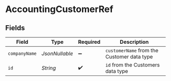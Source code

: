 # AccountingCustomerRef


## Fields

| Field                                      | Type                                       | Required                                   | Description                                |
| ------------------------------------------ | ------------------------------------------ | ------------------------------------------ | ------------------------------------------ |
| `companyName`                              | *JsonNullable<String>*                     | :heavy_minus_sign:                         | `customerName` from the Customer data type |
| `id`                                       | *String*                                   | :heavy_check_mark:                         | `id` from the Customers data type          |
